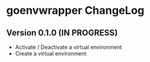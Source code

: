 # goenvwrapper ChangeLog

## Version 0.1.0 (IN PROGRESS)

* Activate / Deactivate a virtual environment
* Create a virtual environment

